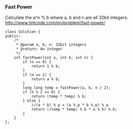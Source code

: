 ###  Fast Power
Calculate the a^n % b where a, b and n are all 32bit integers.
http://www.lintcode.com/en/problem/fast-power/

```
class Solution {
public:
    /*
     * @param a, b, n: 32bit integers
     * @return: An integer
     */
    int fastPower(int a, int b, int n) {
        if (n == 0) {
            return 1 % b;
        }
        if (n == 1) {
            return a % b;
        }
        long long temp = fastPower(a, b, n / 2);
        if (n % 2 == 0) {
            return (temp * temp) % b;
        } else {
            //(a * b) % p = (a % p * b % p) % p 
            return ((temp * temp) % b * a % b) % b;
        }
    }
};
```